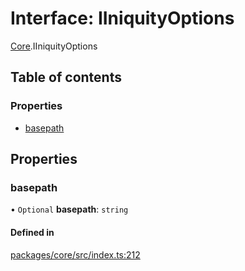# Interface: IIniquityOptions

[Core](../modules/Core.md).IIniquityOptions

## Table of contents

### Properties

- [basepath](Core.IIniquityOptions.md#basepath)

## Properties

### basepath

• `Optional` **basepath**: `string`

#### Defined in

[packages/core/src/index.ts:212](https://github.com/iniquitybbs/iniquity/blob/ab60d91/packages/core/src/index.ts#L212)
